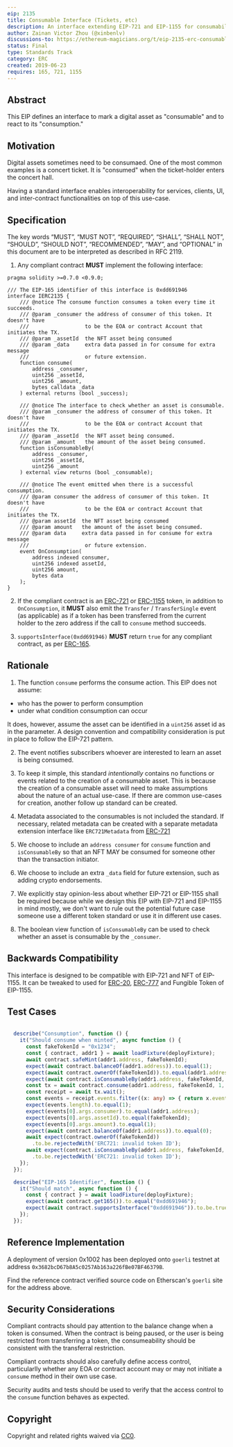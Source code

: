 ```yaml
---
eip: 2135
title: Consumable Interface (Tickets, etc)
description: An interface extending EIP-721 and EIP-1155 for consumability, supporting use case such as an event ticket.
author: Zainan Victor Zhou (@xinbenlv)
discussions-to: https://ethereum-magicians.org/t/eip-2135-erc-consumable-interface/3439
status: Final
type: Standards Track
category: ERC
created: 2019-06-23
requires: 165, 721, 1155
---
```


## Abstract

This EIP defines an interface to mark a digital asset as "consumable" and to react to its "consumption."

## Motivation

Digital assets sometimes need to be consumaed. One of the most common examples is a concert ticket.
It is "consumed" when the ticket-holder enters the concert hall.

Having a standard interface enables interoperability for services, clients, UI, and inter-contract functionalities on top of this use-case.

## Specification

The key words “MUST”, “MUST NOT”, “REQUIRED”, “SHALL”, “SHALL NOT”, “SHOULD”, “SHOULD NOT”, “RECOMMENDED”, “MAY”, and “OPTIONAL” in this document are to be interpreted as described in RFC 2119.

1. Any compliant contract **MUST** implement the following interface:

```solidity
pragma solidity >=0.7.0 <0.9.0;

/// The EIP-165 identifier of this interface is 0xdd691946
interface IERC2135 {
    /// @notice The consume function consumes a token every time it succeeds.
    /// @param _consumer the address of consumer of this token. It doesn't have
    ///                  to be the EOA or contract Account that initiates the TX.
    /// @param _assetId  the NFT asset being consumed
    /// @param _data     extra data passed in for consume for extra message
    ///                  or future extension.
    function consume(
        address _consumer,
        uint256 _assetId,
        uint256 _amount,
        bytes calldata _data
    ) external returns (bool _success);

    /// @notice The interface to check whether an asset is consumable.
    /// @param _consumer the address of consumer of this token. It doesn't have
    ///                  to be the EOA or contract Account that initiates the TX.
    /// @param _assetId  the NFT asset being consumed.
    /// @param _amount   the amount of the asset being consumed.
    function isConsumableBy(
        address _consumer,
        uint256 _assetId,
        uint256 _amount
    ) external view returns (bool _consumable);

    /// @notice The event emitted when there is a successful consumption.
    /// @param consumer the address of consumer of this token. It doesn't have
    ///                  to be the EOA or contract Account that initiates the TX.
    /// @param assetId  the NFT asset being consumed
    /// @param amount   the amount of the asset being consumed.
    /// @param data     extra data passed in for consume for extra message
    ///                  or future extension.
    event OnConsumption(
        address indexed consumer,
        uint256 indexed assetId,
        uint256 amount,
        bytes data
    );
}
```

2. If the compliant contract is an [ERC-721](./eip-721.md) or [ERC-1155](./eip-1155.md) token, in addition to `OnConsumption`, it **MUST** also emit the `Transfer` / `TransferSingle` event (as applicable) as if a token has been transferred from the current holder to the zero address if the call to `consume` method succeeds.

3. `supportsInterface(0xdd691946)` **MUST** return `true` for any compliant contract, as per [ERC-165](./eip-165.md).

## Rationale

1. The function `consume` performs the consume action. This EIP does not assume:

- who has the power to perform consumption
- under what condition consumption can occur

It does, however, assume the asset can be identified in a `uint256` asset id as in the parameter. A design convention and compatibility consideration is put in place to follow the EIP-721 pattern.

2. The event notifies subscribers whoever are interested to learn an asset is being consumed.

3. To keep it simple, this standard *intentionally* contains no functions or events related to the creation of a consumable asset. This is because the creation of a consumable asset will need to make assumptions about the nature of an actual use-case. If there are common use-cases for creation, another follow up standard can be created.

4. Metadata associated to the consumables is not included the standard. If necessary, related metadata can be created with a separate metadata extension interface like `ERC721Metadata` from [ERC-721](./eip-721.md)

5. We choose to include an `address consumer` for `consume` function and `isConsumableBy` so that an NFT MAY be consumed for someone other than the transaction initiator.

6. We choose to include an extra `_data` field for future extension, such as
adding crypto endorsements.

7. We explicitly stay opinion-less about whether EIP-721 or EIP-1155 shall be required because
while we design this EIP with EIP-721 and EIP-1155 in mind mostly, we don't want to rule out
the potential future case someone use a different token standard or use it in different use cases.

8. The boolean view function of `isConsumableBy` can be used to check whether an asset is
consumable by the `_consumer`.

## Backwards Compatibility

This interface is designed to be compatible with EIP-721 and NFT of EIP-1155. It can be tweaked to used for [ERC-20](./eip-20.md), [ERC-777](./eip-777.md) and Fungible Token of EIP-1155.

## Test Cases

```ts

  describe("Consumption", function () {
    it("Should consume when minted", async function () {
      const fakeTokenId = "0x1234";
      const { contract, addr1 } = await loadFixture(deployFixture);
      await contract.safeMint(addr1.address, fakeTokenId);
      expect(await contract.balanceOf(addr1.address)).to.equal(1);
      expect(await contract.ownerOf(fakeTokenId)).to.equal(addr1.address);
      expect(await contract.isConsumableBy(addr1.address, fakeTokenId, 1)).to.be.true;
      const tx = await contract.consume(addr1.address, fakeTokenId, 1, []);
      const receipt = await tx.wait();
      const events = receipt.events.filter((x: any) => { return x.event == "OnConsumption" });
      expect(events.length).to.equal(1);
      expect(events[0].args.consumer).to.equal(addr1.address);
      expect(events[0].args.assetId).to.equal(fakeTokenId);
      expect(events[0].args.amount).to.equal(1);
      expect(await contract.balanceOf(addr1.address)).to.equal(0);
      await expect(contract.ownerOf(fakeTokenId))
        .to.be.rejectedWith('ERC721: invalid token ID');
      await expect(contract.isConsumableBy(addr1.address, fakeTokenId, 1))
        .to.be.rejectedWith('ERC721: invalid token ID');
    });
  });

  describe("EIP-165 Identifier", function () {
    it("Should match", async function () {
      const { contract } = await loadFixture(deployFixture);
      expect(await contract.get165()).to.equal("0xdd691946");
      expect(await contract.supportsInterface("0xdd691946")).to.be.true;
    });
  });
```

## Reference Implementation

A deployment of version 0x1002 has been deployed onto `goerli` testnet at address `0x3682bcD67b8A5c0257Ab163a226fBe07BF46379B`.

Find the reference contract verified source code on Etherscan's
`goerli` site for the address above.

## Security Considerations

Compliant contracts should pay attention to the balance change when a token is consumed.
When the contract is being paused, or the user is being restricted from transferring a token,
the consumeability should be consistent with the transferral restriction.

Compliant contracts should also carefully define access control, particularlly whether any EOA or contract account may or may not initiate a `consume` method in their own use case.

Security audits and tests should be used to verify that the access control to the `consume`
function behaves as expected.

## Copyright

Copyright and related rights waived via [CC0](../LICENSE.md).
